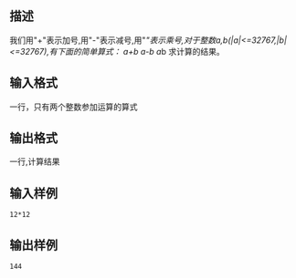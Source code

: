 ## 描述

我们用"+"表示加号,用"-"表示减号,用"*"表示乘号,对于整数a,b(|a|<=32767,|b|<=32767),有下面的简单算式： a+b a-b a*b 求计算的结果。

## 输入格式

一行，只有两个整数参加运算的算式

## 输出格式

一行,计算结果 

## 输入样例

```plaintext
12*12 
```

## 输出样例

```plaintext
144 
```



 



 

